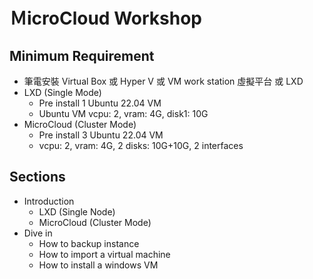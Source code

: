 # ＭicroCloud Workshop

## Minimum Requirement 

* 筆電安裝 Virtual Box 或 Hyper V 或 VM work station 虛擬平台 或 LXD 
* LXD (Single Mode)
  * Pre install 1 Ubuntu 22.04 VM
  * Ubuntu VM vcpu: 2, vram: 4G, disk1: 10G
* MicroCloud (Cluster Mode)
  * Pre install 3 Ubuntu 22.04 VM
  * vcpu: 2, vram: 4G, 2 disks: 10G+10G, 2 interfaces
  
## Sections

* Introduction
  * LXD (Single Node)
  * MicroCloud (Cluster Mode)
* Dive in
  * How to backup instance
  * How to import a virtual machine
  * How to install a windows VM
 
  
